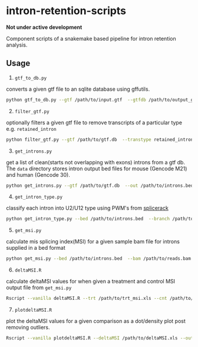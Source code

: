 # intron-retention-scripts

**Not under active development**

Component scripts of a snakemake based pipeline for intron retention analysis.

## Usage

1. `gtf_to_db.py`

converts a given gtf file to an sqlite database using gffutils. 

```bash
python gtf_to_db.py --gtf /path/to/input.gtf  --gtfdb /path/to/output_gtf.db
```

2. `filter_gtf.py`

optionally filters a given gtf file to remove transcripts of a particular type e.g. `retained_intron`

```bash
python filter_gtf.py --gtf /path/to/gtf.db  --transtype retained_intron -out /path/to/output.txt
```

3. `get_introns.py`

get a list of clean(starts not overlapping with exons) introns from a gtf db. The `data` directory stores intron output bed files for mouse (Gencode M21) and human (Gencode 30).

```bash
python get_introns.py --gtf /path/to/gtf.db  --out /path/to/introns.bed
```

4. `get_intron_type.py`

classify each intron into U2/U12 type using PWM's from [splicerack](http://katahdin.mssm.edu/splice/index.cgi?database=spliceNew)

```bash
python get_intron_type.py --bed /path/to/introns.bed  --branch /path/to/branch.pwm --don /path/to/don.pwm --genome /path/to/genome.fa --out /path/to/intronType.xls
```

5. `get_msi.py`

calculate mis splicing index(MSI) for a given sample bam file for introns supplied in a bed format

```bash
python get_msi.py --bed /path/to/introns.bed  --bam /path/to/reads.bam --out /path/to/msi.xls
```

6. `deltaMSI.R`

calculate deltaMSI values for when given a treatment and control MSI output file from `get_msi.py`

```bash
Rscript --vanilla deltaMSI.R --trt /path/to/trt_msi.xls --cnt /path/to/cnt_msi.xls --trtname trt --cntname cnt --out /path/to/deltaMSI.xls
```

7. `plotdeltaMSI.R`

plot the deltaMSI values for a given comparison as a dot/density plot post removing outliers.

```bash
Rscript --vanilla plotdeltaMSI.R --deltaMSI /path/to/deltaMSI.xls --outdot /path/to/dotplot.pdf --outdensity /path/to/densityplot.pdf
```